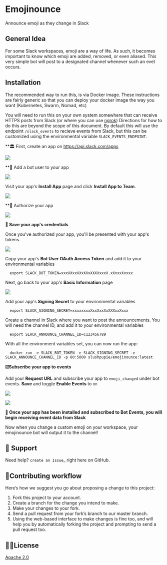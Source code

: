 # Emojinounce

Announce emoji as they change in Slack

## General Idea

For some Slack workspaces, emoji are a way of life.  As such, it becomes important to know which emoji are added, removed, or even aliased.  This very simple bot will post to a designated channel whenever such an evet occurs.

## Installation

The recommended way to run this, is via Docker image.  These instructions are fairly generic so that you can deploy your docker image the way you want (Kubernetes, Swarm, Nomad, etc)

You will need to run this on your own system somewhere that can receive HTTPS posts from Slack (or where you can use [ngrok](http://ngrok.com)) Directions for how to do this are beyond the scope of this document.  By default this will use the endpoint `/slack_events` to recieve events from Slack, but this can be customized using the environmental variable `SLACK_EVENTS_ENDPOINT`.

**🏛 First, create an app on https://api.slack.com/apps 

![](https://cloud.githubusercontent.com/assets/32463/24877733/32979776-1de5-11e7-87d4-b5dc9e3e7973.png)

**🤖 Add a bot user to your app

![](https://cloud.githubusercontent.com/assets/32463/24877750/47a16034-1de5-11e7-989b-2a90b9d8e7e3.png)

Visit your app's **Install App** page and click **Install App to Team**.

![](https://cloud.githubusercontent.com/assets/32463/24877770/61804c36-1de5-11e7-91ef-5cf2e0845729.png)

**🔐 Authorize your app

![](https://cloud.githubusercontent.com/assets/32463/24877792/774ed94c-1de5-11e7-8857-ac8d662c5b27.png)

**🔐 Save your app's credentials**

Once you've authorized your app, you'll be presented with your app's tokens.

![](https://cloud.githubusercontent.com/assets/32463/24877652/d8eebbb4-1de4-11e7-8f75-2cfb1e9d45ee.png)


Copy your app's **Bot User OAuth Access Token** and add it to your  environmental variables

```
  export SLACK_BOT_TOKEN=xxxXXxxXXxXXxXXXXxxxX.xXxxxXxxxx
```

Next, go back to your app's **Basic Information** page

![](https://user-images.githubusercontent.com/32463/43932347-63b21eca-9bf8-11e8-8b30-0a848c263bb1.png)

Add your app's **Signing Secret** to your environmental variables

```
  export SLACK_SIGNING_SECRET=xxxxxxxxXxxXxxXxXXXxxXxxx
```

Create a channel in Slack where you want to post the announcements. You will need the channel ID, and add it to your environmental variables

```
  export SLACK_ANNOUNCE_CHANNEL_ID=C123456789
```

With all the environment variables set, you can now run the app:

```
  docker run -e SLACK_BOT_TOKEN -e SLACK_SIGNING_SECRET -e SLACK_ANNOUNCE_CHANNEL_ID -p 80:5000 slushpupie/emojinounce:latest
```

**☑️Subscribe your app to events**

Add your **Request URL** and subscribe your app to `emoji_changed` under bot events. **Save** and toggle **Enable Events** to `on`

![](https://user-images.githubusercontent.com/1573454/30185162-644d0cb8-93ee-11e7-96af-55fe10d9d5c8.png)

![](https://cloud.githubusercontent.com/assets/32463/24877931/e119181a-1de5-11e7-8b0c-fcbc3419bad7.png)

**🎉  Once your app has been installed and subscribed to Bot Events, you will begin receiving event data from Slack**

Now when you change a custom emoji on your workspace, your emojinounce bot will output it to the channel!


🤔  Support
------------

Need help?  `create an Issue`_ right here on GitHub.


🚀Contributing workflow
-----------------------

Here’s how we suggest you go about proposing a change to this project:

 1. Fork this project to your account.
 2. Create a branch for the change you intend to make.
 3. Make your changes to your fork.
 4. Send a pull request from your fork’s branch to our master branch.
 5. Using the web-based interface to make changes is fine too, and will help you by automatically forking the project and prompting to send a pull request too.

👩‍⚖️License
---------
[Apache 2.0](https://www.apache.org/licenses/LICENSE-2.0.txt)